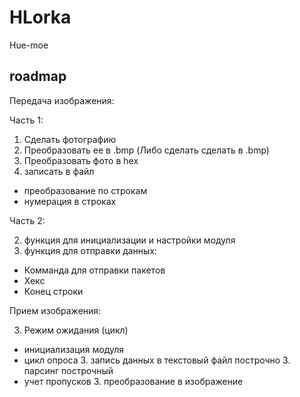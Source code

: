 # HLorka
Hue-moe
## roadmap 
Передача изображения:

Часть 1:

  1. Сделать фотографию
  1. Преобразовать ее в .bmp (Либо сделать сделать в .bmp)
  1. Преобразовать фото в hex
  1. записать в файл
- преобразование по строкам
- нумерация в строках
  

Часть 2:

  2. функция для инициализации и настройки модуля
  2. функция для отправки данных:
- Комманда для отправки пакетов
- Хекс
- Конец строки
  
  
Прием изображения:

  3. Режим ожидания (цикл)
- инициализация модуля
- цикл опроса
  3. запись данных в текстовый файл построчно
  3. парсинг построчный 
- учет пропусков
  3. преобразование в изображение 
